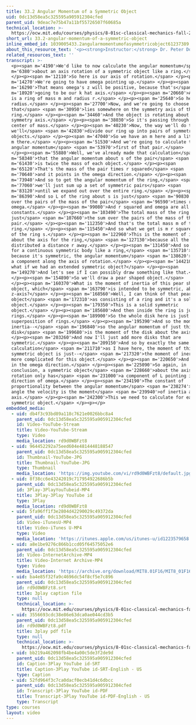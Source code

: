```yaml
---
title: 33.2 Angular Momentum of a Symmetric Object
uid: 0dc13d58ea5c325595a905912304cfed
parent_uid: 9deac7e75b47a11bf55726507f60685a
technical_location: >-
  https://ocw.mit.edu/courses/physics/8-01sc-classical-mechanics-fall-2016/week-11-angular-momentum/33.2-angular-momentum-of-a-symmetric-object/33.2-angular-momentum-of-a-symmetric-object
short_url: 33.2-angular-momentum-of-a-symmetric-object
inline_embed_id: 1039005433.2angularmomentumofasymmetricobject61237389
about_this_resource_text: '<p><strong>Instructor:</strong> Dr. Peter Dourmashkin</p>'
related_resources_text: ''
transcript: >-
  <p><span m='4190'>We'd like to now calculate the angular momentum</span> <span
  m='6380'>about an axis rotation of a symmetric object like a ring.</span>
  </p><p><span m='12110'>So here is our axis of rotation.</span> </p><p><span
  m='14270'>We're going to have omega pointing up.</span> </p><p><span
  m='16290'>That means omega's z will be positive, because that's</span> <span
  m='18920'>going to be our k hat axis.</span> </p><p><span m='20660'>And this
  is a ring of mass m and radius r.</span> </p><p><span m='25640'>So here's our
  radius.</span> </p><p><span m='27700'>Now, and we're going to choose a point
  that</span> <span m='30950'>lies somewhere on the symmetry axis of the
  ring.</span> </p><p><span m='34460'>And the object is rotating about that
  symmetry axis.</span> </p><p><span m='38030'>So it's passing through the
  center of mass.</span> </p><p><span m='40230'>Now, the way we'll do this is
  we'll</span> <span m='42830'>divide our ring up into pairs of symmetric
  objects.</span> </p><p><span m='47040'>So we have an m here and a little delta
  m there.</span> </p><p><span m='51530'>And we're going to calculate the
  angular momentum</span> <span m='53970'>first of that pair.</span>
  </p><p><span m='55880'>Well, we've already made that calculation</span> <span
  m='58340'>that the angular momentum about s of the pair</span> <span
  m='61430'>is twice the mass of each object.</span> </p><p><span
  m='65120'>That's the mass of the pair times r squared</span> <span
  m='70640'>and it points in the omega direction.</span> </p><p><span
  m='73940'>And so to get the angular momentum of the ring,</span> <span
  m='77060'>we'll just sum up a set of symmetric pairs</span> <span
  m='83120'>until we expand out over the entire ring.</span> </p><p><span
  m='86390'>And so L of the ring about s is just</span> <span m='90830'>the sum
  over the pairs of the mass of the pair</span> <span m='96590'>times r squared
  omega.</span> </p><p><span m='99080'>And r squared and omega are all
  constants.</span> </p><p><span m='103490'>The total mass of the ring is
  just</span> <span m='107660'>the sum over the pairs of the mass of the
  pair.</span> </p><p><span m='112350'>And that's the total mass m of the
  ring.</span> </p><p><span m='115450'>And so what we get is m r squared omega L
  of the ring s.</span> </p><p><span m='122960'>This is the moment of inertia
  about the axis for the ring,</span> <span m='127130'>because all the mass is
  distributed a distance r away.</span> </p><p><span m='131450'>And so we see
  for a continuous symmetric body like a ring,</span> <span m='135710'>again,
  because it's symmetric, the angular momentum</span> <span m='138620'>only has
  a component along the axis of rotation.</span> </p><p><span m='144210'>Now,
  what if we had an extended symmetric object?</span> </p><p><span
  m='149270'>And let's see if I can possibly draw something like that.</span>
  </p><p><span m='154890'>So we'll draw a pear shaped object.</span>
  </p><p><span m='160370'>What is the moment of inertia of this pear shaped
  object, which</span> <span m='163790'>is intended to be symmetric, about the
  z-axis?</span> </p><p><span m='168560'>Well, I can think of that pear shaped
  object</span> <span m='172310'>as consisting of a ring and it's a solid
  object.</span> </p><p><span m='179350'>This is a solid symmetric
  object.</span> </p><p><span m='185680'>And then inside the ring is just more
  rings.</span> </p><p><span m='189900'>So the whole disk here is just a
  superposition of rings.</span> </p><p><span m='195390'>And so the moment of
  inertia--</span> <span m='196840'>so the angular momentum of just this
  disk</span> <span m='199680'>is the moment of the disk about the axis.</span>
  </p><p><span m='203260'>And now I'll just add more disks that are
  symmetric.</span> </p><p><span m='209150'>And so by exactly the same
  calculation</span> <span m='211710'>as I have here, the moment of this
  symmetric object is just--</span> <span m='217320'>the moment of inertia is
  more complicated for this object.</span> </p><p><span m='220650'>And it points
  in the omega direction.</span> </p><p><span m='225090'>So again, in
  conclusion, a symmetric object</span> <span m='228660'>about the axis of
  rotation only has</span> <span m='231000'>a component of L pointing in the
  direction of omega.</span> </p><p><span m='234190'>The constant of
  proportionality between the angular momentum</span> <span m='238274'>and the
  angle the velocity is the moment</span> <span m='239940'>of inertia about that
  axis.</span> </p><p><span m='242300'>This we need to calculate for each
  symmetric object.</span> </p><p></p>
embedded_media:
  - uid: db4f3c93bd89a118c7621e0026bbc8a4
    parent_uid: 0dc13d58ea5c325595a905912304cfed
    id: Video-YouTube-Stream
    title: Video-YouTube-Stream
    type: Video
    media_location: rd9d0WBFzt8
  - uid: 964452292a75eed604e4814448188547
    parent_uid: 0dc13d58ea5c325595a905912304cfed
    id: Thumbnail-YouTube-JPG
    title: Thumbnail-YouTube-JPG
    type: Thumbnail
    media_location: 'https://img.youtube.com/vi/rd9d0WBFzt8/default.jpg'
  - uid: 8f38cc6e43242019c717954922686b5b
    parent_uid: 0dc13d58ea5c325595a905912304cfed
    id: 3Play-3PlayYouTubeid-MP4
    title: 3Play-3Play YouTube id
    type: 3Play
    media_location: rd9d0WBFzt8
  - uid: 5fa96ff1f3e2804d42290029c49372da
    parent_uid: 0dc13d58ea5c325595a905912304cfed
    id: Video-iTunesU-MP4
    title: Video-iTunes U-MP4
    type: Video
    media_location: 'https://itunes.apple.com/us/itunes-u/id1223579658'
  - uid: a8e1be9276c866b1ccd05f64575052e6
    parent_uid: 0dc13d58ea5c325595a905912304cfed
    id: Video-InternetArchive-MP4
    title: Video-Internet Archive-MP4
    type: Video
    media_location: 'https://archive.org/download/MIT8.01F16/MIT8_01F16_L33v02_360p.mp4'
  - uid: ba4e85f32fa9c4696dc54f8cf5e7c896
    parent_uid: 0dc13d58ea5c325595a905912304cfed
    id: rd9d0WBFzt8.srt
    title: 3play caption file
    type: null
    technical_location: >-
      https://ocw.mit.edu/courses/physics/8-01sc-classical-mechanics-fall-2016/week-11-angular-momentum/33.2-angular-momentum-of-a-symmetric-object/33.2-angular-momentum-of-a-symmetric-object/rd9d0WBFzt8.srt
  - uid: 3556693cdc38e86e63dca0ae044cd3b5
    parent_uid: 0dc13d58ea5c325595a905912304cfed
    id: rd9d0WBFzt8.pdf
    title: 3play pdf file
    type: null
    technical_location: >-
      https://ocw.mit.edu/courses/physics/8-01sc-classical-mechanics-fall-2016/week-11-angular-momentum/33.2-angular-momentum-of-a-symmetric-object/33.2-angular-momentum-of-a-symmetric-object/rd9d0WBFzt8.pdf
  - uid: bb219a462098fb4be4a00c5de3f2de9d
    parent_uid: 0dc13d58ea5c325595a905912304cfed
    id: Caption-3Play YouTube id-SRT
    title: Caption-3Play YouTube id-SRT-English - US
    type: Caption
  - uid: 52fd964f3c7ca0dacf0ecb41d4c6dbcc
    parent_uid: 0dc13d58ea5c325595a905912304cfed
    id: Transcript-3Play YouTube id-PDF
    title: Transcript-3Play YouTube id-PDF-English - US
    type: Transcript
type: courses
layout: video
---
```

